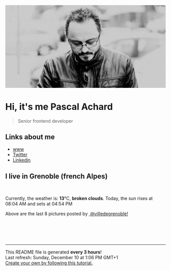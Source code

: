 ![Pascal Achard](./images/photo-pascal-achard.jpg)
# Hi, it's me Pascal Achard
> Senior frontend developer

## Links about me
- [www](https://www.pascal-achard.com)
- [Twitter](https://twitter.com/botmaster)
- [Linkedin](http://www.linkedin.com/in/pascal-achard)


## I live in Grenoble (french Alpes)
<img src="https://openweathermap.org/img/wn/04d@2x.png" alt="">

Currently, the weather is: **13**°C, **broken clouds**.
Today, the sun rises at 08:04 AM and sets at 04:54 PM

Above are the last 8 pictures posted by <a href="https://www.instagram.com/villedegrenoble/" target="_blank"><img alt="" src="https://upload.wikimedia.org/wikipedia/commons/thumb/e/e7/Instagram_logo_2016.svg/1024px-Instagram_logo_2016.svg.png" width="20"/> @villedegrenoble!</a>

<p style="display: flex; flex-wrap: wrap; gap: 20px;">
        <img src="https://cdn1.picuki.com/hosted-by-instagram/q/0exhNuNYnjBGZDHIdN5WmL9I2Pk2GAlRNucaS7j0nyZiNxIsbHWB58ltwdev%7C%7CDlyKw1oASyLeD9o54gqUlxWZFRyOELeQbSPTDtW56mRUoCh1jxi9pVnl7g9JHIcZHas8cMuOzjYMTIfQeoEH%7C%7Cb2rvUW+v3wbTYFoS2TNLRFyQlWotfpUrJy9ZRxt52U1h+189JldHt1%7C%7CGgeLF11q9PJvjsNTvX9fMh4sq4jC+VCjMkEpensmCG2X2MvbyhBGTOguYrVwr9T1WXXejYH9GmkGp0pNl09sAKYhyMik7R2gpyGM6sr3Po17IH4fTcED3tKhjVPsdK+lCGQPy38mUpV%7C%7CGPSwbu0TfUjv8jdP9rMe%7C%7C%7C%7CMnA70S6jwHrhbck4IVdLccgrxN7DlI40KssUdUvsD1F23p0voMr%7C%7C8gUMhOxRMoDrfBbh+Ftifxre0wmP71jrcjiM4g53pb5AE8nd0%7C%7CJG78CR6QW38KZ52KwWQ1lV%7C%7CRIsXKJzqyLqSVOZBdwAOOtRLqDLe08M=.jpeg" alt="" width="200"/>
        <img src="https://cdn1.picuki.com/hosted-by-instagram/q/0exhNuNYnjBGZDHIdN5WmL9I2Pk2GAlRNecaS7j0nyZiNxIsbHWB58ltwdGn%7C%7CDh6Kwh9HS+LeD9o4IwpUFhXZFV5OEDfSLaISDld66yZUICh0DJn9pdnlLw8L3cYbH6v9sMsOzjYMTIfQeoEH%7C%7Cb2rvUT+vvwbTYNpi2TNLxCyQlWotfpUrJy9ZRzt52U1h+189JldAJZ+jtvdBFundPZlTIeAf3+Idp1orN2S%7C%7CkKhtAKv6K%7C%7C1SO2ECMseW16GX6Rv5+HoOAAuiDpYGhpqjHheKc4EEMWggiEuiYpi40bstKFN6xV5tw+nIv%7C%7CCmMDUjFKiCU%7C%7Ck8SqtQLsSUHv3EBQnjeel%7C%7CW+eqN29qrRI9G1e+i+2A%7C%7CEdKSINogYX0I9VtjldGvKI8G8IJ1LmdxODvp%7C%7C702do1a%7C%7CbILjmhx0WWMf1GLdWspSBcKTx5C3+3ON2j%7C%7Cd9VNt.jpeg" alt="" width="200"/>
        <img src="https://cdn1.picuki.com/hosted-by-instagram/q/0exhNuNYnjBGZDHIdN5WmL9I2Pk2GAlRNucaS7j0nyZiNxIsbHWB58ltwdev%7C%7CDlyKw1oASyLeD9o5o0jUl9RZFRyOETWSbOKTDtc7K+bVYCj1D1k9JRgk7czKHYbYHKr%7C%7CsUrOzjYMTIfQeoEH%7C%7Cbx7a8Koru5A2MGo1zRMrBC0GAG4fy3UPI7mslm3ayEv0Pxto0%7C%7CNylL9XkgKQcursrV%7C%7CndYEvL+M4Byp6JzSPkCj9ND1OHtpCa5BTB7Kz04KD6chYTJnLMz0Ra5JGwS%7C%7C0KdQIgDEF0duVqW8RM1v9EPp7TzN916+N8ZkIGRT2UFAjsm8lJnl6u+liDFbV+i2loP7nr6k56FW64Jkp6kC8e4Bvbdz3PuSpiKObwJDl5KU9iYARLfI%7C%7CfhSp0fmYMSTKhx9liX2xORcuD2zDR6XCxFiiW4WMJeUOyk14GspE+Jtw2UmhVqs8bsVqFlnmp75YOC7FstLCufJuwdbHLp11MdAddELObKzcuAPQ==.jpeg" alt="" width="200"/>
        <img src="https://cdn1.picuki.com/hosted-by-instagram/q/0exhNuNYnjBGZDHIdN5WmL9I2Pk2GAlRNucaS7j0nyZiNxIsbHWB58ltwdev%7C%7CDlyKw1oASyLeD9o5ootUFxXZFRyP0PaTbCMTzdS56yRVoCm0Txi8ZNmnL4yJXIbYH+s9MEoOzjYMTIfQeoEH%7C%7Cbx7a8Koru5A2MGo1zRMrBC0GAG4fy3UPI7mslm3ayEv0Pxto0%7C%7CNylL9XkgKQcursrV%7C%7CndYEvL+M4Byp6JzSPkCj9ND1OHtpCa5BTB7Kz44KD6chYTJnLNR1xHvLBswykmSQIgDYm0LjASJ8RM1v9EPp7TzN916+N8ZkIGRT2UFAjsm8lJnl6u+liDFbV+i2loP7nr6k56VR+cIkrjpC8eWTfXzx3HuSpCMOqwJDl5KU9iYARLfI%7C%7CfhSp0fmYMSTKhx9liR%7C%7CieKfpHRjzk8KTh4qWeGWItPRKrEwOKv2FiF0AS9lDE8l%7C%7CmPeYN++3wF5YOC7FstLCufXZlqGnLp11MdAddELObKzcuAPQ==.jpeg" alt="" width="200"/>
        <img src="https://cdn1.picuki.com/hosted-by-instagram/q/0exhNuNYnjBGZDHIdN5WmL9I2Pk2GAlRNucaS7j0nyZiNxIsbHWB58ltwdGn%7C%7CDh6Kwh9HS+LeD9l44wvWFtRZFN5PEbbTLGLSDtX5q+YXenN0DNi8ZNkk7szJXIdZXGo9cItVgmYdSgIGaYDG7uo%7C%7CesJ%7C%7CPnucjcFrjOMNbRKmDdttdCwFahlza4lsfe4kx2xu5xncG114WNxahlw5OLUqQUCSKn5PN1gpKZlR7pCjMsS5LujyWu+H2xkfWx9Ez7RtI7V2dENhhzrdSFlqjH3AZY1LHMRiVbmjRc94rsYvoeWZI5M4acQ4PLTFCACW2E2hjtfwZftgAHsSUGImUBRwT2Ej+b3ffZ79sXPBPW%7C%7Cce%7C%7Cf6SCUebX1O51IDCwNNuvneW7FEf6nH+t3l9pLLfAb1HKB2AGURbHC%7C%7CVV+AWgc1mPdL8UgZbuiyqyb4X7U32WM81Jvxg==.jpeg" alt="" width="200"/>
        <img src="https://cdn1.picuki.com/hosted-by-instagram/q/0exhNuNYnjBGZDHIdN5WmL9I2Pk2GAlRNucaS7j0nyZiNxIsbHWB58ltwdev%7C%7CDlyKw1oASyLeD9m548jUF5ZZFRyPUHcQLCMTDhR6a6dXYCh0DJk8pFnkLs3KXIXZ3Wr9MEkOzjYMTIfQeoEH%7C%7Cbx7a8Koru5A2MGo1zRMrBC0GAG4fy3UPI7mslm3ayEv0Pxto0%7C%7CNylL9XkgKQcursrV%7C%7CndYEvL+M4Byp6JzSPkCj9ND1OHtpCa5BTB7Kz04KD6chYTJnLMttQ68ZwI+%7C%7C3CBdogDdktJlU+48RM1v9EPp7TzN916+N8ZkIGRT2UFAjsm8lJnl6u+liDFbV+i2loP7nr6kpyFU60IkqyiCPm4Tfbz5XXudJSOOrwJDl5KU9iYARLfI%7C%7CfhSp0fmYMSTKhx9liR6DW8cpPOiUJQETdLsyG8JJp9R7DE5o6o+mXaiyqPqggpiNWhaqBq7E9bw4OC7FstLCufI+saGHLp11MdAddELObKzcuAPQ==.jpeg" alt="" width="200"/>
        <img src="https://cdn1.picuki.com/hosted-by-instagram/q/0exhNuNYnjBGZDHIdN5WmL9I2Pk2GAlRNucaS7j0nyZiNxIsbHWB58ltwdev%7C%7CDlyKw1oASyLeD9m540sVFlZZFRyPUHcTLCJSztW6qmaXICm1jZg8ZVlk7k2L3EWbHav8sUtOzjYMTIfQeoEH%7C%7Cb2rvUW+%7C%7C7wbTYNpi2TNLxCyQlWotfpUrJy9ZRzt52U1h+189JldAJZ+jtvdBFundPZlTIeAf3+Idp1orN2S%7C%7CkKhtAKv6K81SO2ECMseW16GX6Rv5+HoOAAuiDpYGhpqzHheKc4EEMWggjrtjM0uNk9j7e0M6xV5vMpvYLQCmMDUjFKiCU%7C%7Ck8SqtgLsSUHv3EBQnjeel%7C%7CW4dcElp5b4IMyWUMK04TvpPp76OephaVMWLubRA3LWBaCYI+UJu4wKT9wLhHr7oki+ObP33kQ8UXNFi2nbXK1RRdmy%7C%7CY23y1LRlgjYjQoNpM+WVeFjnWR%7C%7Cv%7C%7CC7zCdebEbjFsFOAiXp+EY4JvthN7HNw8iBPLFgEDFVeLYdqV6YjpEFeBTi9+5p.jpeg" alt="" width="200"/>
        <img src="https://cdn1.picuki.com/hosted-by-instagram/q/0exhNuNYnjBGZDHIdN5WmL9I2Pk2GAlRNecaS7j0nyZiNxIsbHWB58ltwdGn%7C%7CDh6Kwh9HS+LeD9l5okpUlhVZFF5PkbbTbKARTtX7qWeXYCj2zFj9JRpkb02JHAYZ3Wu8sMrOzjYMTIfQeoEH%7C%7Cb2rvUV%7C%7CPPwajIFuDWWNOUtzCVG%7C%7CMm0X51wm8Rm3ayEv0Pxto0%7C%7CNylL9XkgKQcursrV%7C%7CndbEvL+M4Byp6JzSPkCj9ND1OHtpCa5BTB7Kzc4KD6chYTJnLMbl3vEUg0B9lGGUIgDdxo%7C%7Ck2eW8RM1v9EPp7TzN916+98ZkIGRT2UFAjsm8lJhmMntxxzsbkGOikxUkU397paQQKd2paTzd%7C%7CjFftTt4WzMb+XKQLZlc0slJKvbUlLqDuGXQcdcy90aS64Z8w3htjmzd4%7C%7Cn1RcsXDcZ1mDd.jpeg" alt="" width="200"/>
</p>

------------
<p>This README file is generated <b>every 3 hours</b>!
    <br />Last refresh: Sunday, December 10 at 1:06 PM GMT+1
    <br /><a href="https://medium.com/@th.guibert/how-to-create-a-self-updating-readme-md-for-your-github-profile-f8b05744ca91">Create your own by following this tutorial.</a>
</p>
<p><a href="https://github.com/botmaster/botmaster/actions/workflows/main.yaml"><img alt="" src="https://github.com/botmaster/botmaster/actions/workflows/main.yaml/badge.svg" /></a></p>

